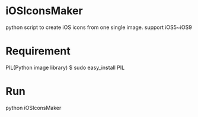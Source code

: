 # iOSIconsMaker
python script to create iOS icons from one single image. support iOS5~iOS9
# Requirement
PIL(Python image library)
$ sudo easy_install PIL
# Run
python iOSIconsMaker <image name>
